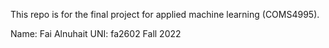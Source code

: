 This repo is for the final project for applied machine learning (COMS4995). 

Name: Fai Alnuhait
UNI: fa2602 
Fall 2022 
